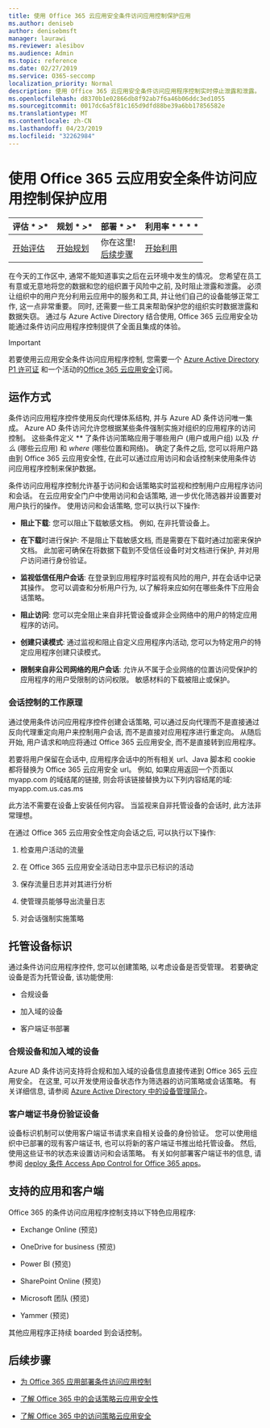 ```yaml
---
title: 使用 Office 365 云应用安全条件访问应用控制保护应用
ms.author: deniseb
author: denisebmsft
manager: laurawi
ms.reviewer: alesibov
ms.audience: Admin
ms.topic: reference
ms.date: 02/27/2019
ms.service: O365-seccomp
localization_priority: Normal
description: 使用 Office 365 云应用安全条件访问应用程序控制实时停止泄露和泄露。
ms.openlocfilehash: d8370b1e02866db8f92ab7f6a46b06ddc3ed1055
ms.sourcegitcommit: 0017dc6a5f81c165d9dfd88be39a6bb17856582e
ms.translationtype: MT
ms.contentlocale: zh-CN
ms.lasthandoff: 04/23/2019
ms.locfileid: "32262984"
---
```

# <a name="protect-apps-with-office-365-cloud-app-security-conditional-access-app-control"></a>使用 Office 365 云应用安全条件访问应用控制保护应用

|评估 * *\>**|规划 * *\>**|部署 * *\>**|利用率 * * * *|
|:-----|:-----|:-----|:-----|
|[开始评估](office-365-cas-overview.md) <br/> |[开始规划](get-ready-for-office-365-cas.md) <br/> |你在这里!  <br/> [后续步骤](ocas-deploy-conditional-access-app-control.md) <br/> |[开始利用](utilization-activities-for-ocas.md) <br/> |

在今天的工作区中, 通常不能知道事实之后在云环境中发生的情况。 您希望在员工有意或无意地将您的数据和您的组织置于风险中之前, 及时阻止泄露和泄露。 必须让组织中的用户充分利用云应用中的服务和工具, 并让他们自己的设备能够正常工作, 这一点非常重要。 同时, 还需要一些工具来帮助保护您的组织实时数据泄露和数据失窃。 通过与 Azure Active Directory 结合使用, Office 365 云应用安全功能通过条件访问应用程序控制提供了全面且集成的体验。

> [!IMPORTANT]
> 若要使用云应用安全条件访问应用程序控制, 您需要一个 [Azure Active Directory P1 许可证](https://azure.microsoft.com/pricing/details/active-directory/) 和一个活动的[Office 365 云应用安全](office-365-cas-overview.md)订阅。

## <a name="how-it-works"></a>运作方式

条件访问应用程序控件使用反向代理体系结构, 并与 Azure AD 条件访问唯一集成。 Azure AD 条件访问允许您根据某些条件强制实施对组织的应用程序的访问控制。 这些条件定义 ** 了条件访问策略应用于哪些用户 (用户或用户组) 以及 *什么* (哪些云应用) 和 *where* (哪些位置和网络)。 确定了条件之后, 您可以将用户路由到 Office 365 云应用安全性, 在此可以通过应用访问和会话控制来使用条件访问应用程序控制来保护数据。

条件访问应用程序控制允许基于访问和会话策略实时监视和控制用户应用程序访问和会话。 在云应用安全门户中使用访问和会话策略, 进一步优化筛选器并设置要对用户执行的操作。 使用访问和会话策略, 您可以执行以下操作:

- **阻止下载**: 您可以阻止下载敏感文档。 例如, 在非托管设备上。

- **在下载**时进行保护: 不是阻止下载敏感文档, 而是需要在下载时通过加密来保护文档。 此加密可确保在将数据下载到不受信任设备时对文档进行保护, 并对用户访问进行身份验证。

- **监视低信任用户会话**: 在登录到应用程序时监视有风险的用户, 并在会话中记录其操作。 您可以调查和分析用户行为, 以了解将来应如何在哪些条件下应用会话策略。

- **阻止访问**: 您可以完全阻止来自非托管设备或非企业网络中的用户的特定应用程序的访问。

- **创建只读模式**: 通过监视和阻止自定义应用程序内活动, 您可以为特定用户的特定应用程序创建只读模式。

- **限制来自非公司网络的用户会话**: 允许从不属于企业网络的位置访问受保护的应用程序的用户受限制的访问权限。 敏感材料的下载被阻止或保护。

### <a name="how-session-control-works"></a>会话控制的工作原理

通过使用条件访问应用程序控件创建会话策略, 可以通过反向代理而不是直接通过反向代理重定向用户来控制用户会话, 而不是直接对应用程序进行重定向。 从随后开始, 用户请求和响应将通过 Office 365 云应用安全, 而不是直接转到应用程序。

若要将用户保留在会话中, 应用程序会话中的所有相关 url、Java 脚本和 cookie 都将替换为 Office 365 云应用安全 url。 例如, 如果应用返回一个页面以 myapp.com 的域结尾的链接, 则会将该链接替换为以下列内容结尾的域: myapp.com.us.cas.ms

此方法不需要在设备上安装任何内容。 当监视来自非托管设备的会话时, 此方法非常理想。

在通过 Office 365 云应用安全性定向会话之后, 可以执行以下操作:

1. 检查用户活动的流量

2. 在 Office 365 云应用安全活动日志中显示已标识的活动

3. 保存流量日志并对其进行分析

4. 使管理员能够导出流量日志

5. 对会话强制实施策略

## <a name="managed-device-identification"></a>托管设备标识

通过条件访问应用程序控件, 您可以创建策略, 以考虑设备是否受管理。 若要确定设备是否为托管设备, 该功能使用:

- 合规设备

- 加入域的设备

- 客户端证书部署

### <a name="compliant-and-domain-joined-devices"></a>合规设备和加入域的设备

Azure AD 条件访问支持将合规和加入域的设备信息直接传递到 Office 365 云应用安全。 在这里, 可以开发使用设备状态作为筛选器的访问策略或会话策略。 有关详细信息, 请参阅 [Azure Active Directory 中的设备管理简介](https://docs.microsoft.com/azure/active-directory/device-management-introduction)。

### <a name="client-certificate-authenticated-devices"></a>客户端证书身份验证设备

设备标识机制可以使用客户端证书请求来自相关设备的身份验证。 您可以使用组织中已部署的现有客户端证书, 也可以将新的客户端证书推出给托管设备。 然后, 使用这些证书的状态来设置访问和会话策略。 有关如何部署客户端证书的信息, 请参阅 [deploy 条件 Access App Control for Office 365 apps](ocas-deploy-conditional-access-app-control.md)。

## <a name="supported-apps-and-clients"></a>支持的应用和客户端

Office 365 的条件访问应用程序控制支持以下特色应用程序:

- Exchange Online (预览)

- OneDrive for business (预览)

- Power BI (预览)

- SharePoint Online (预览)

- Microsoft 团队 (预览)

- Yammer (预览)

其他应用程序正持续 boarded 到会话控制。

## <a name="next-steps"></a>后续步骤

- [为 Office 365 应用部署条件访问应用控制](ocas-deploy-conditional-access-app-control.md)

- [了解 Office 365 中的会话策略云应用安全性](ocas-session-policies.md)

- [了解 Office 365 中的访问策略云应用安全](ocas-access-policies.md) 